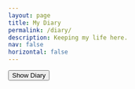 ```yaml
---
layout: page
title: My Diary
permalink: /diary/
description: Keeping my life here.
nav: false
horizontal: false
---
```


<head>
  <script src="https://code.jquery.com/jquery-3.6.0.min.js"></script>

  <script>
    $(document).ready(function() {
        $("#diary-password-form").submit(function(e) {
            e.preventDefault();
            var password = $("#diary-password-input").val();
            if (password === "1234657890") {
                $("#diary-content").show();
            } else {
                alert("Incorrect password!");
            }
        });
    });
  </script>

  <script>
    function showContent() {
    var password = prompt("Please enter password:");
    if (password === "1234657890") {
        $("#diary-content").show();
    } else {
        alert("Incorrect password!");
    }
    }
  </script>

</head>


<div id="diary-content" style="display: none;">

<h2>16 -- 22岁，在中国</h2>

<ul>
    <li><a href="/my_diaries/_love_stories_china/引言.md">引言</a></li>
    <li><a href="/my_diaries/_love_stories_china/第0篇_张蕴之.md">第0篇：张蕴之</a></li>
    <li><a href="/my_diaries/_love_stories_china/第1篇_陈钰琳.md">第1篇：陈钰琳</a></li>
    <li><a href="/my_diaries/_love_stories_china/第2篇_崔怡丹.md">第2篇：崔怡丹</a></li>
    <li><a href="/my_diaries/_love_stories_china/第3篇_陆祎琳.md">第3篇：陆祎琳</a></li>
    <li><a href="/my_diaries/_love_stories_china/第4篇_吴嘉鑫.md">第4篇：吴嘉鑫</a></li>
    <li><a href="/my_diaries/_love_stories_china/第5篇_靳梦楚.md">第5篇：靳梦楚</a></li>
    <li><a href="/my_diaries/_love_stories_china/番外篇.md">番外篇</a></li>
</ul>

<h2>22 -- Present, USA</h2>

</div>

<button onclick="showContent()">Show Diary</button>